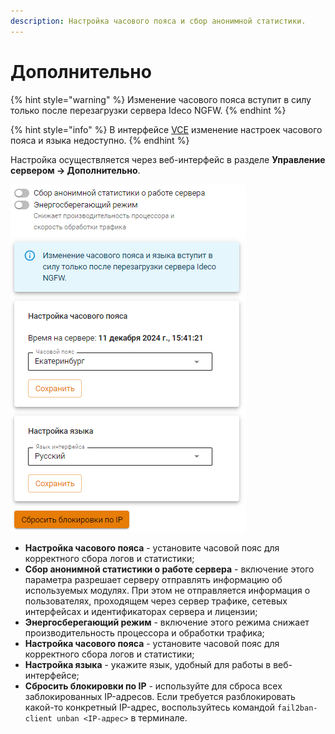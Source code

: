 ```yaml
---
description: Настройка часового пояса и сбор анонимной статистики.
---
```


# Дополнительно

{% hint style="warning" %}
Изменение часового пояса вступит в силу только после перезагрузки сервера Ideco NGFW.
{% endhint %}

{% hint style="info" %}
В интерфейсе [VCE](/settings/server-management/vce.md) изменение настроек часового пояса и языка недоступно.
{% endhint %}

Настройка осуществляется через веб-интерфейс в разделе **Управление сервером -> Дополнительно**.

![](/.gitbook/assets/additionally1.png)

* **Настройка часового пояса** - установите часовой пояс для корректного сбора логов и статистики;
* **Сбор анонимной статистики о работе сервера** - включение этого параметра разрешает серверу отправлять информацию об используемых модулях. При этом не отправляется информация о пользователях, проходящем через сервер трафике, сетевых интерфейсах и идентификаторах сервера и лицензии;
* **Энергосберегающий режим** - включение этого режима снижает производительность процессора и обработки трафика;
* **Настройка часового пояса** - установите часовой пояс для корректного сбора логов и статистики;
* **Настройка языка** - укажите язык, удобный для работы в веб-интерфейсе;
* **Сбросить блокировки по IP** - используйте для сброса всех заблокированных IP-адресов. Если требуется разблокировать какой-то конкретный IP-адрес, воспользуйтесь командой `fail2ban-client unban <IP-адрес>` в терминале.